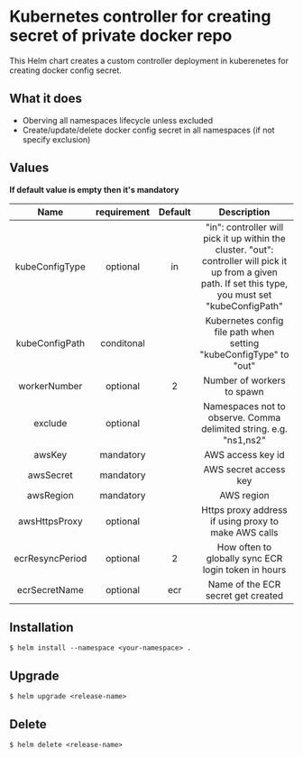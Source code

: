 Kubernetes controller for creating secret of private docker repo
===
This Helm chart creates a custom controller deployment in kuberenetes for creating docker config secret.

What it does
---
- Oberving all namespaces lifecycle unless excluded
- Create/update/delete docker config secret in all namespaces (if not specify exclusion)
 
Values 
---
**If default value is empty then it's mandatory**

|         Name        |    requirement    |        Default       |                 Description             |
|:-------------------:|:-----------------:|:--------------------:|:---------------------------------------:|
| kubeConfigType | optional | in | "in": controller will pick it up within the cluster. "out": controller will pick it up from a given path. If set this type, you must set "kubeConfigPath" |
| kubeConfigPath | conditonal |   | Kubernetes config file path when setting "kubeConfigType" to "out" |
| workerNumber | optional | 2 | Number of workers to spawn
| exclude | optional |   | Namespaces not to observe. Comma delimited string. e.g. "ns1,ns2" |
| awsKey | mandatory |    | AWS access key id |
| awsSecret | mandatory |    | AWS secret access key |
| awsRegion | mandatory |    | AWS region |
| awsHttpsProxy | optional |    | Https proxy address if using proxy to make AWS calls |
| ecrResyncPeriod | optional |  2  | How often to globally sync ECR login token in hours |
| ecrSecretName | optional | ecr | Name of the ECR secret get created |

Installation
---
    
    $ helm install --namespace <your-namespace> .

Upgrade
---
    
    $ helm upgrade <release-name>

Delete
---

    $ helm delete <release-name>
